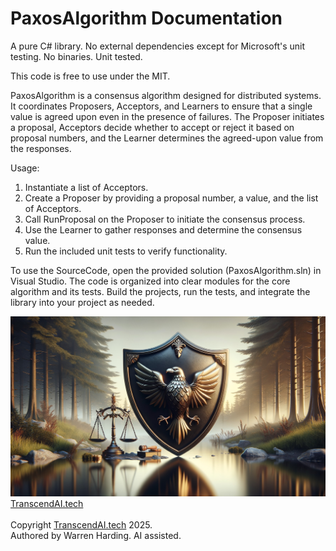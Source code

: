 # PaxosAlgorithm Documentation

A pure C# library. No external dependencies except for Microsoft's unit testing. No binaries. Unit tested.

This code is free to use under the MIT.

PaxosAlgorithm is a consensus algorithm designed for distributed systems. It coordinates Proposers, Acceptors, and Learners to ensure that a single value is agreed upon even in the presence of failures. The Proposer initiates a proposal, Acceptors decide whether to accept or reject it based on proposal numbers, and the Learner determines the agreed-upon value from the responses.

Usage:
1. Instantiate a list of Acceptors.
2. Create a Proposer by providing a proposal number, a value, and the list of Acceptors.
3. Call RunProposal on the Proposer to initiate the consensus process.
4. Use the Learner to gather responses and determine the consensus value.
5. Run the included unit tests to verify functionality.

To use the SourceCode, open the provided solution (PaxosAlgorithm.sln) in Visual Studio. The code is organized into clear modules for the core algorithm and its tests. Build the projects, run the tests, and integrate the library into your project as needed.

![AI Image](aiimage.jpg)
[TranscendAI.tech](https://TranscendAI.tech)<br>
<br>
Copyright [TranscendAI.tech](https://TranscendAI.tech) 2025.</br>
Authored by Warren Harding. AI assisted.